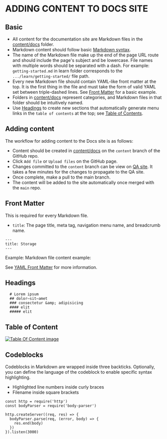 # ADDING CONTENT TO DOCS SITE

## Basic

- All content for the documentation site are Markdown files in the [content/docs](/content/docs/) folder.
- Markdown content should follow basic [Markdown syntax](https://www.markdownguide.org/basic-syntax/).
- The name of the Markdown file make up the end of the page URL route and should include the page's subject and be lowercase. File names with multiple words should be separated with a dash. For example: `getting-started.md` in learn folder corresponds to the `.../learn/getting-started/` file path.
- Every new Markdown file should contain YAML-like front matter at the top. It is the first thing in the file and must take the form of valid YAML set between triple-dashed lines. See [Front Matter](#front-matter) for a basic example.
- Folders in [content/docs](/content/docs/) represent categories, and Markdown files in that folder should be intuitively named.
- Use [Headings](#Headings) to create new sections that automatically generate menu links in the `table of contents` at the top; see [Table of Contents](#table-of-content).

## Adding content

The workflow for adding content to the Docs site is as follows:

- Content should be created in [content/docs](https://github.com/MystenLabs/fastx_dev_portal/tree/content/content/docs) on the `content` branch of the GitHub repo.
- Click `Add file` or `Upload files` on the GitHub page.
- Changes committed to the `content` branch can be view on [QA site](https://devportal-qa.web.app/). It takes a few minutes for the changes to propagate to the QA site.
- Once complete, make a pull to the main branch.
- The content will be added to the site automatically once merged with the `main` repo.

## Front Matter

This is required for every Markdown file.

- `title`: The page title, meta tag, navigation menu name, and breadcrumb name.

```
---
title: Storage
---
```

Example:
Markdown file content example:

See [YAML Front Matter](https://www.markdownguide.org/yaml-front-matter/) for more information.

## Headings

```
  # Lorem ipsum
  ## dolor—sit—amet
  ### consectetur &amp; adipisicing
  #### elit
  ##### elit
```

## Table of Content

[![Table Of Content image](/static/MD-assets/tableOfcontent.jpg 'Table Of Content image')](/MD-assets/tableOfcontent.jpg)

## Codeblocks

Codeblocks in Markdown are wrapped inside three backticks. Optionally, you can define the language of the codeblock to enable specific syntax highlighting.

- Highlighted line numbers inside curly braces
- Filename inside square brackets

```js{1,3-5}[server.js]
const http = require('http')
const bodyParser = require('body-parser')

http.createServer((req, res) => {
  bodyParser.parse(req, (error, body) => {
    res.end(body)
  })
}).listen(3000)
```
